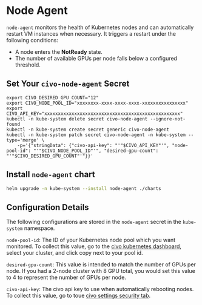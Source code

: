 # Node Agent

`node-agent` monitors the health of Kubernetes nodes and can automatically restart VM instances when necessary. It triggers a restart under the following conditions:  

- A node enters the **NotReady** state.  
- The number of available GPUs per node falls below a configured threshold.  


## Set Your `civo-node-agent` Secret

```
export CIVO_DESIRED_GPU_COUNT="12"
export CIVO_NODE_POOL_ID="xxxxxxxx-xxxx-xxxx-xxxx-xxxxxxxxxxxxxxxx"
export CIVO_API_KEY="xxxxxxxxxxxxxxxxxxxxxxxxxxxxxxxxxxxxxxxxxxxxxxxxxx"
kubectl -n kube-system delete secret civo-node-agent --ignore-not-found
kubectl -n kube-system create secret generic civo-node-agent
kubectl -n kube-system patch secret civo-node-agent -n kube-system --type='merge' \
    -p='{"stringData": {"civo-api-key": "'"$CIVO_API_KEY"'", "node-pool-id": "'"$CIVO_NODE_POOL_ID"'", "desired-gpu-count": "'"$CIVO_DESIRED_GPU_COUNT"'"}}'
```

## Install `node-agent` chart

```bash
helm upgrade -n kube-system --install node-agent ./charts
```

## Configuration Details

The following configurations are stored in the `node-agent` secret in the `kube-system` namespace.

`node-pool-id`: The ID of your Kubernetes node pool which you want monitored. To collect this value, go to the [civo kubernetes dashboard](https://dashboard.civo.com/kubernetes), select your cluster, and click copy next to your pool id.

`desired-gpu-count`: This value is intended to match the number of GPUs per node. If you had a 2-node cluster with 8 GPU total, you would set this value to 4 to represent the number of GPUs per node.

`civo-api-key`: The civo api key to use when automatically rebooting nodes. To collect this value, go to toue [civo settings security tab](https://dashboard.civo.com/security).
